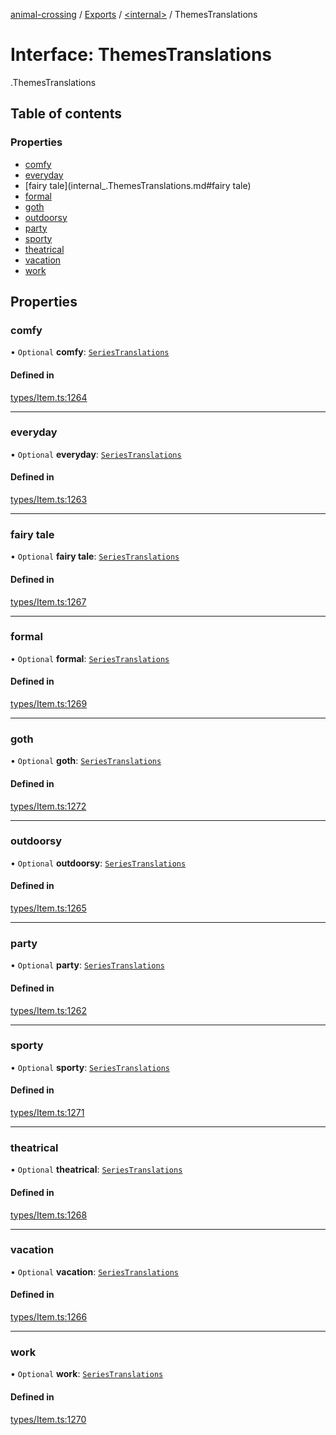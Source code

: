 [animal-crossing](../README.md) / [Exports](../modules.md) / [<internal\>](../modules/internal_.md) / ThemesTranslations

# Interface: ThemesTranslations

[<internal>](../modules/internal_.md).ThemesTranslations

## Table of contents

### Properties

- [comfy](internal_.ThemesTranslations.md#comfy)
- [everyday](internal_.ThemesTranslations.md#everyday)
- [fairy tale](internal_.ThemesTranslations.md#fairy tale)
- [formal](internal_.ThemesTranslations.md#formal)
- [goth](internal_.ThemesTranslations.md#goth)
- [outdoorsy](internal_.ThemesTranslations.md#outdoorsy)
- [party](internal_.ThemesTranslations.md#party)
- [sporty](internal_.ThemesTranslations.md#sporty)
- [theatrical](internal_.ThemesTranslations.md#theatrical)
- [vacation](internal_.ThemesTranslations.md#vacation)
- [work](internal_.ThemesTranslations.md#work)

## Properties

### comfy

• `Optional` **comfy**: [`SeriesTranslations`](internal_.SeriesTranslations.md)

#### Defined in

[types/Item.ts:1264](https://github.com/Norviah/animal-crossing/blob/d6e407b/module/types/Item.ts#L1264)

___

### everyday

• `Optional` **everyday**: [`SeriesTranslations`](internal_.SeriesTranslations.md)

#### Defined in

[types/Item.ts:1263](https://github.com/Norviah/animal-crossing/blob/d6e407b/module/types/Item.ts#L1263)

___

### fairy tale

• `Optional` **fairy tale**: [`SeriesTranslations`](internal_.SeriesTranslations.md)

#### Defined in

[types/Item.ts:1267](https://github.com/Norviah/animal-crossing/blob/d6e407b/module/types/Item.ts#L1267)

___

### formal

• `Optional` **formal**: [`SeriesTranslations`](internal_.SeriesTranslations.md)

#### Defined in

[types/Item.ts:1269](https://github.com/Norviah/animal-crossing/blob/d6e407b/module/types/Item.ts#L1269)

___

### goth

• `Optional` **goth**: [`SeriesTranslations`](internal_.SeriesTranslations.md)

#### Defined in

[types/Item.ts:1272](https://github.com/Norviah/animal-crossing/blob/d6e407b/module/types/Item.ts#L1272)

___

### outdoorsy

• `Optional` **outdoorsy**: [`SeriesTranslations`](internal_.SeriesTranslations.md)

#### Defined in

[types/Item.ts:1265](https://github.com/Norviah/animal-crossing/blob/d6e407b/module/types/Item.ts#L1265)

___

### party

• `Optional` **party**: [`SeriesTranslations`](internal_.SeriesTranslations.md)

#### Defined in

[types/Item.ts:1262](https://github.com/Norviah/animal-crossing/blob/d6e407b/module/types/Item.ts#L1262)

___

### sporty

• `Optional` **sporty**: [`SeriesTranslations`](internal_.SeriesTranslations.md)

#### Defined in

[types/Item.ts:1271](https://github.com/Norviah/animal-crossing/blob/d6e407b/module/types/Item.ts#L1271)

___

### theatrical

• `Optional` **theatrical**: [`SeriesTranslations`](internal_.SeriesTranslations.md)

#### Defined in

[types/Item.ts:1268](https://github.com/Norviah/animal-crossing/blob/d6e407b/module/types/Item.ts#L1268)

___

### vacation

• `Optional` **vacation**: [`SeriesTranslations`](internal_.SeriesTranslations.md)

#### Defined in

[types/Item.ts:1266](https://github.com/Norviah/animal-crossing/blob/d6e407b/module/types/Item.ts#L1266)

___

### work

• `Optional` **work**: [`SeriesTranslations`](internal_.SeriesTranslations.md)

#### Defined in

[types/Item.ts:1270](https://github.com/Norviah/animal-crossing/blob/d6e407b/module/types/Item.ts#L1270)
